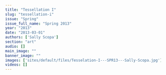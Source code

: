 ```yaml
---
title: "Tessellation I"
slug: "tessellation-i"
issue: "Spring"
issue_full_name: "Spring 2013"
year: "2013"
date: "2013-03-01"
authors: ['Sally Scopa']
section: "art"
audio: []
main_image: ""
banner_image: ""
images: ['sites/default/files/Tesselation-I---SPR13---Sally-Scopa.jpg']
videos: []
---
```

